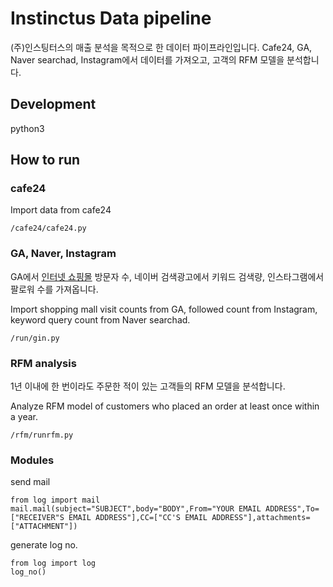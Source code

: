 # Instinctus Data pipeline

(주)인스팅터스의 매출 분석을 목적으로 한 데이터 파이프라인입니다.
Cafe24, GA, Naver searchad, Instagram에서 데이터를 가져오고, 고객의 RFM 모델을 분석합니다.

## Development

python3

## How to run

### cafe24
Import data from cafe24

    /cafe24/cafe24.py

### GA, Naver, Instagram

GA에서 [인터넷 쇼핑몰](https://cheremimaka.com/) 방문자 수, 네이버 검색광고에서 키워드 검색량, 인스타그램에서 팔로워 수를 가져옵니다.

Import shopping mall visit counts from GA, followed count from Instagram, keyword query count from Naver searchad.

    /run/gin.py
    
### RFM analysis

1년 이내에 한 번이라도 주문한 적이 있는 고객들의 RFM 모델을 분석합니다.

Analyze RFM model of customers who placed an order at least once within a year.

    /rfm/runrfm.py

### Modules

send mail

    from log import mail
    mail.mail(subject="SUBJECT",body="BODY",From="YOUR EMAIL ADDRESS",To=["RECEIVER"S EMAIL ADDRESS"],CC=["CC'S EMAIL ADDRESS"],attachments=["ATTACHMENT"])

generate log no.

    from log import log
    log_no()
